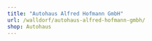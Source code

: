 ```yaml
---
title: "Autohaus Alfred Hofmann GmbH"
url: /walldorf/autohaus-alfred-hofmann-gmbh/
shop: Autohaus
---
```

